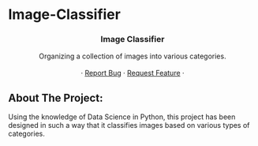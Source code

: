 # Image-Classifier

<!-- Project Name -->
 <h3 align="center">Image Classifier</h3>

  <p align="center">
  Organizing a collection of images into various categories.
    <br />
    <br />
    ·
    <a href="https://github.com/medhavisinha/Image-Classifier/issues">Report Bug</a>
    ·
    <a href="https://github.com/medhavisinha/Image-Classifier/issues">Request Feature</a>
    ·
  </p>
</p>

<!-- ABOUT THE PROJECT -->
## About The Project:
 Using the knowledge of Data Science in Python, this project has been designed in such a way that it classifies images based on various types of categories. 
